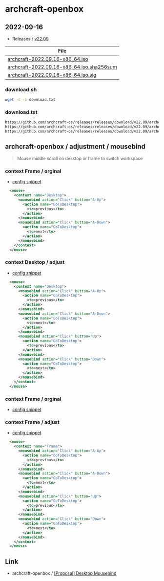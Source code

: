 
# archcraft-openbox

## 2022-09-16

* Releases / [v22.09](https://github.com/archcraft-os/releases/releases/tag/v22.09)

| File |
| --- |
| [archcraft-2022.09.16-x86_64.iso](https://github.com/archcraft-os/releases/releases/download/v22.09/archcraft-2022.09.16-x86_64.iso) |
| [archcraft-2022.09.16-x86_64.iso.sha256sum](https://github.com/archcraft-os/releases/releases/download/v22.09/archcraft-2022.09.16-x86_64.iso.sha256sum) |
| [archcraft-2022.09.16-x86_64.iso.sig](https://github.com/archcraft-os/releases/releases/download/v22.09/archcraft-2022.09.16-x86_64.iso.sig) |


### download.sh

``` sh
wget -c -i download.txt
```

### download.txt

``` txt
https://github.com/archcraft-os/releases/releases/download/v22.09/archcraft-2022.09.16-x86_64.iso
https://github.com/archcraft-os/releases/releases/download/v22.09/archcraft-2022.09.16-x86_64.iso.sha256sum
https://github.com/archcraft-os/releases/releases/download/v22.09/archcraft-2022.09.16-x86_64.iso.sig
```




## archcraft-openbox / adjustment / mousebind

> Mouse middle scroll on desktop or frame to switch workspace

### context Frame / orginal

* [config snippet](asset/orginal/rc.xml#L995-L1009)

``` xml
  <mouse>
    <context name="Desktop">
      <mousebind action="Click" button="A-Up">
        <action name="GoToDesktop">
          <to>previous</to>
        </action>
      </mousebind>
      <mousebind action="Click" button="A-Down">
        <action name="GoToDesktop">
          <to>next</to>
        </action>
      </mousebind>
    </context>
  </mouse>
```

### context Desktop / adjust

* [config snippet](rc.xml#L1019-L1038)

``` xml
  <mouse>
    <context name="Desktop">
      <mousebind action="Click" button="A-Up">
        <action name="GoToDesktop">
          <to>previous</to>
        </action>
      </mousebind>
      <mousebind action="Click" button="A-Down">
        <action name="GoToDesktop">
          <to>next</to>
        </action>
      </mousebind>
      <mousebind action="Click" button="Up">
        <action name="GoToDesktop">
          <to>previous</to>
        </action>
      </mousebind>
      <mousebind action="Click" button="Down">
        <action name="GoToDesktop">
          <to>next</to>
        </action>
      </mousebind>
    </context>
  </mouse>
```



### context Frame / orginal

* [config snippet](asset/orginal/rc.xml#L755-L791)


### context Frame / adjust

* [config snippet](rc.xml#L791-L810)

``` xml
  <mouse>
    <context name="Frame">
      <mousebind action="Click" button="A-Up">
        <action name="GoToDesktop">
          <to>previous</to>
        </action>
      </mousebind>
      <mousebind action="Click" button="A-Down">
        <action name="GoToDesktop">
          <to>next</to>
        </action>
      </mousebind>
      <mousebind action="Click" button="Up">
        <action name="GoToDesktop">
          <to>previous</to>
        </action>
      </mousebind>
      <mousebind action="Click" button="Down">
        <action name="GoToDesktop">
          <to>next</to>
        </action>
      </mousebind>
    </context>
  </mouse>
```


## Link

* archcraft-openbox / [[Proposal] Desktop Mousebind](https://github.com/archcraft-os/archcraft-openbox/issues/1)
